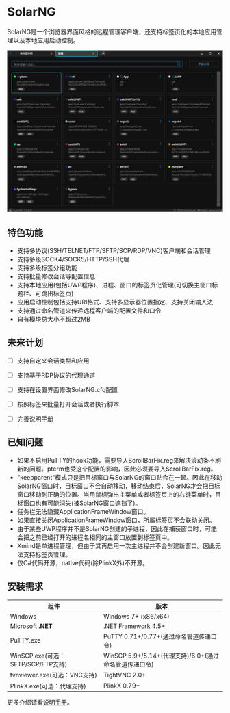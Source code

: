 # SolarNG

SolarNG是一个浏览器界面风格的远程管理客户端，还支持标签页化的本地应用管理以及本地应用启动控制。

![](Doc/SolarNGv2-overview.png)

## 特色功能

- 支持多协议(SSH/TELNET/FTP/SFTP/SCP/RDP/VNC)客户端和会话管理
- 支持多级SOCK4/SOCK5/HTTP/SSH代理
- 支持多级标签分组功能
- 支持批量修改会话等配置信息
- 支持本地应用(包括UWP程序)、进程、窗口的标签页化管理(可切换主窗口标题栏、可跳出标签页)
- 应用启动控制包括支持URI格式、支持多显示器位置指定、支持关闭输入法
- 支持通过命名管道来传递远程客户端的配置文件和口令
- 自有模块总大小不超过2MB

## 未来计划

- [ ] 支持自定义会话类型和应用

- [ ] 支持基于RDP协议的代理通道

- [ ] 支持在设置界面修改SolarNG.cfg配置

- [ ] 按照标签来批量打开会话或者执行脚本

- [ ] 完善说明手册


## 已知问题
- 如果不启用PuTTY的hook功能，需要导入ScrollBarFix.reg来解决滚动条不刷新的问题。pterm也受这个配置的影响，因此必须要导入ScrollBarFix.reg。
- "keepparent"模式只是把目标窗口与SolarNG的窗口贴合在一起。因此在移动SolarNG窗口时，目标窗口不会自动移动，移动结束后，SolarNG才会把目标窗口移动到正确的位置。当用鼠标弹出主菜单或者标签页上的右键菜单时，目标窗口也有可能消失(被SolarNG窗口遮挡了)。
- 任务栏无法隐藏ApplicationFrameWindow窗口。
- 如果直接关闭ApplicationFrameWindow窗口，所属标签页不会联动关闭。
- 由于某些UWP程序并不是SolarNG创建的子进程，因此在捕获窗口时，可能会把之前已经打开的进程名相同的主窗口放置到标签页中。
- Xmind是单进程管理，但由于其再启用一次主进程并不会创建新窗口。因此无法支持标签页管理。
- 仅C#代码开源，native代码(除PlinkX外)不开源。


## 安装需求

| 组件                               | 版本                                                   |
| ---------------------------------- | ------------------------------------------------------ |
| Windows                            | Windows 7+ (x86/x64)                                   |
| Microsoft **.NET**                 | .NET Framework 4.5+                                    |
| PuTTY.exe                          | PuTTY 0.71+/0.77+(通过命名管道传递口令)                |
| WinSCP.exe(可选：SFTP/SCP/FTP支持) | WinSCP 5.9+/5.14+(代理支持)/6.0+(通过命名管道传递口令) |
| tvnviewer.exe(可选：VNC支持)       | TightVNC  2.0+                                         |
| PlinkX.exe(可选：代理支持)         | PlinkX 0.79+                                           |

更多介绍请看[说明手册](Doc/SolarNG.md)。